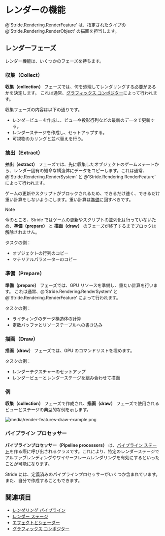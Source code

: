 # レンダーの機能
<!--
# Render features
-->

@'Stride.Rendering.RenderFeature' は、指定されたタイプの @'Stride.Rendering.RenderObject' の描画を担当します。
<!--
A @'Stride.Rendering.RenderFeature' is responsible for drawing a given type of @'Stride.Rendering.RenderObject'.
-->

## レンダーフェーズ
<!--
## Render phases
-->

レンダー機能は、いくつかのフェーズを持ちます。
<!--
Render features have several phases.
-->

### 収集（Collect）

**収集（collection）** フェーズでは、何を処理してレンダリングする必要があるかを決定します。
これは通常、[グラフィックス コンポジター](../graphics-compositor/index.md)によって行われます。
<!--
The **collect** phase determines what needs to be processed and rendered. It's usually driven by the [graphics compositor](../graphics-compositor/index.md).
-->

収集フェーズの内容は以下の通りです。
<!--
The collect phase:
-->

* レンダービューを作成し、ビューや投影行列などの最新のデータで更新する。
* レンダーステージを作成し、セットアップする。
* 可視物のカリングと並べ替えを行う。

<!--
* creates render views, and updating them with the most recent data such as view and projection matrices
* creates and setting up render stages
* performes visibility culling and sorting
-->

### 抽出（Extract）
<!--
### Extract
-->

**抽出（extract）** フェーズでは、先に収集したオブジェクトのゲームステートから、レンダー固有の短命な構造体にデータをコピーします。これは通常、@'Stride.Rendering.RenderSystem' と @'Stride.Rendering.RenderFeature' によって行われます。
<!--
The **extract** phase copies data from game states of previously collected objects to short-lived render-specific structures. It's usually driven by the @'Stride.Rendering.RenderSystem' and @'Stride.Rendering.RenderFeature's.
-->

ゲームの更新やスクリプトがブロックされるため、できるだけ速く、できるだけ重い計算をしないようにします。重い計算は[準備](#prepare)に回すべきです。
<!--
This should be as fast as possible and avoid heavy computations since game update and scripts are blocked. Heavy computations should be deferred to [Prepare](#prepare).
-->

> [!Note]
> 今のところ、Stride ではゲームの更新やスクリプトの並列化は行っていないため、**準備（prepare）** と **描画（draw）** のフェーズが終了するまでブロックは解除されません。

<!--
> [!Note]
> Currently, Stride doesn't parallelize game updates and scripts, so they won't be resumed until the **prepare** and **draw** phases are finished.
-->

タスクの例：
<!--
Example tasks:
-->

* オブジェクトの行列のコピー
* マテリアルパラメーターのコピー

<!--
* copying object matrices
* copying material parameters
-->

### 準備（Prepare）
<!--
### Prepare
-->

**準備（prepare）** フェーズでは、GPU リソースを準備し、重たい計算を行います。
これは通常、@'Stride.Rendering.RenderSystem' と @'Stride.Rendering.RenderFeature' によって行われます。
<!--
The **prepare** phase prepares GPU resources and performs heavy computations. This is usually driven by the @'Stride.Rendering.RenderSystem' and @'Stride.Rendering.RenderFeature's.
-->

タスクの例：
<!--
Example tasks:
-->

* ライティングのデータ構造体の計算
* 定数バッファとリソーステーブルへの書き込み

<!--
* computing lighting data and structures
* filling constant buffers and resource tables
-->

### 描画（Draw）
<!--
### Draw
-->

**描画（draw）** フェーズでは、GPU のコマンドリストを埋めます。
<!--
The **draw** phase fills the GPU command list.
-->

タスクの例：
<!--
Example tasks:
-->

* レンダーテクスチャーのセットアップ
* レンダービューとレンダーステージを組み合わせて描画

<!--
* setting up render textures
* drawing combinations of render stage with render view.
-->

### 例
<!--
### Example
-->

**収集（collection）** フェーズで作成され、**描画（draw）** フェーズで使用されるビューとステージの典型的な例を示します。
<!--
A typical example of views and stages created during **collect** phase, used during the **draw** phase:
-->

![media/render-features-draw-example.png](media/render-features-draw-example.png)

### パイプライン プロセッサー
<!--
### Pipeline processors
-->

**パイプラインプロセッサー（Pipeline processors）** は、[パイプライン ステート](../low-level-api/pipeline-state.md)を作る際に呼び出されるクラスです。これにより、特定のレンダーステージでアルファブレンディングやワイヤーフレームレンダリングを有効にするといったことが可能になります。
<!--
**Pipeline processors** are classes called when creating the [pipeline state](../low-level-api/pipeline-state.md). This lets you do things such as enable alpha blending or wireframe rendering in a specific render stage.
-->

Stride には、定義済みのパイプラインプロセッサーがいくつか含まれています。
また、自分で作成することもできます。
<!--
Stride includes several predefined pipeline processors. You can also create your own.
-->

## 関連項目
<!--
## See also
-->

* [レンダリング パイプライン](index.md)
* [レンダー ステージ](render-stages.md)
* [エフェクトとシェーダー](../effects-and-shaders/index.md)
* [グラフィックス コンポジター](../graphics-compositor/index.md)

<!--
* [Rendering pipeline](index.md)
* [Render stages](render-stages.md)
* [Effects and shaders](../effects-and-shaders/index.md)
* [Graphics compositor](../graphics-compositor/index.md)
-->
